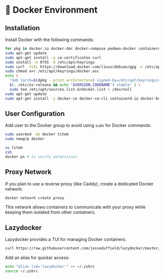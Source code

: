 #  Docker Environment

## Installation
Install Docker with the following commands:
```bash
for pkg in docker.io docker-doc docker-compose podman-docker containerd runc; do sudo apt-get remove $pkg; done
sudo apt-get update
sudo apt-get install -y ca-certificates curl
sudo install -m 0755 -d /etc/apt/keyrings
sudo curl -fsSL https://download.docker.com/linux/debian/gpg -o /etc/apt/keyrings/docker.asc
sudo chmod a+r /etc/apt/keyrings/docker.asc
echo \
  "deb [arch=$(dpkg --print-architecture) signed-by=/etc/apt/keyrings/docker.asc] https://download.docker.com/linux/debian \
  $(. /etc/os-release && echo "$VERSION_CODENAME") stable" | \
  sudo tee /etc/apt/sources.list.d/docker.list > /dev/null
sudo apt-get update
sudo apt-get install -y docker-ce docker-ce-cli containerd.io docker-buildx-plugin docker-compose-plugin
```

## User Configuration
Add user to the Docker group to avoid using `sudo` for Docker commands:
```bash
sudo usermod -aG docker titem
sudo newgrp docker
```

```bash
su titem
zsh
docker ps # to verify permissions
```

## Proxy Network
If you plan to use a reverse proxy (like Caddy), create a dedicated Docker network:
```bash
docker network create proxy
```

This network allows containers to communicate with your proxy while keeping them isolated from other containers.

## Lazydocker
Lazydocker provides a TUI for managing Docker containers:
```bash
curl https://raw.githubusercontent.com/jesseduffield/lazydocker/master/scripts/install_update_linux.sh | bash
```

Add an alias for quicker access:
```bash
echo "alias lzd='lazydocker'" >> ~/.zshrc
source ~/.zshrc
```

